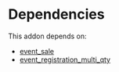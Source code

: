 # Dependencies

This addon depends on:

- [event_sale](https://github.com/bringout/oca-ocb-sale/tree/b79cef0fc454482466e93989011360a14a738822/odoo-bringout-oca-ocb-event_sale)
- [event_registration_multi_qty](https://github.com/bringout/oca-mrp)
